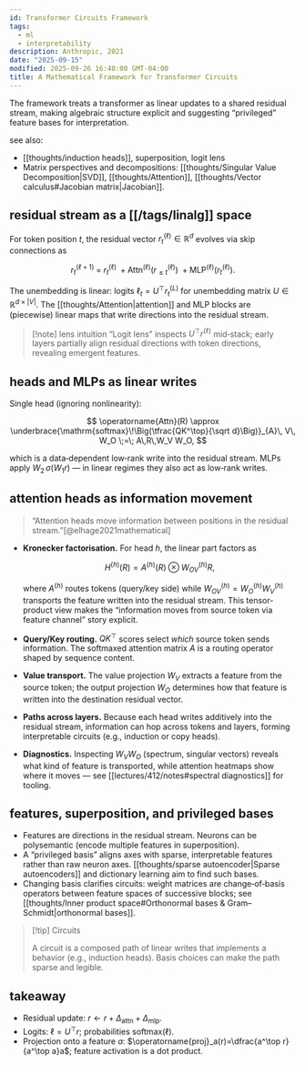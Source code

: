 ```yaml
---
id: Transformer Circuits Framework
tags:
  - ml
  - interpretability
description: Anthropic, 2021
date: "2025-09-15"
modified: 2025-09-26 16:40:00 GMT-04:00
title: A Mathematical Framework for Transformer Circuits
---
```


The framework treats a transformer as linear updates to a shared residual stream, making algebraic structure explicit and suggesting “privileged” feature bases for interpretation.

see also:

- [[thoughts/induction heads]], superposition, logit lens
- Matrix perspectives and decompositions: [[thoughts/Singular Value Decomposition|SVD]], [[thoughts/Attention]], [[thoughts/Vector calculus#Jacobian matrix|Jacobian]].

## residual stream as a [[/tags/linalg]] space

For token position $t$, the residual vector $r^{(\ell)}_t\in\mathbb R^d$ evolves via skip connections as

$$
r^{(\ell+1)}_t \;=\; r^{(\ell)}_t \;+
\operatorname{Attn}^{(\ell)}(r^{(\ell)}_{\le t}) \;+
\operatorname{MLP}^{(\ell)}(r^{(\ell)}_t).
$$

The unembedding is linear: logits $\ell_t=U^\top r^{(L)}_t$ for unembedding matrix $U\in\mathbb R^{d\times |V|}$. The [[thoughts/Attention|attention]] and MLP blocks are (piecewise) linear maps that write directions into the residual stream.

> [!note] lens intuition
> “Logit lens” inspects $U^\top r^{(\ell)}$ mid‑stack; early layers partially align residual directions with token directions, revealing emergent features.

## heads and MLPs as linear writes

Single head (ignoring nonlinearity):

$$
\operatorname{Attn}(R) \approx \underbrace{\mathrm{softmax}\!\Big(\tfrac{QK^\top}{\sqrt d}\Big)}_{A}\, V\, W_O \;=\; A\,R\,W_V W_O,
$$

which is a data‑dependent low‑rank write into the residual stream. MLPs apply $W_2\,\sigma(W_1 r)$ — in linear regimes they also act as low‑rank writes.

## attention heads as information movement

> “Attention heads move information between positions in the residual stream.”[@elhage2021mathematical]

- **Kronecker factorisation.** For head $h$, the linear part factors as

  $$
  H^{(h)}(R) = A^{(h)}(R) \otimes W_{OV}^{(h)} R,
  $$

  where $A^{(h)}$ routes tokens (query/key side) while $W_{OV}^{(h)}=W_O^{(h)}W_V^{(h)}$ transports the feature written into the residual stream. This tensor-product view makes the “information moves from source token via feature channel” story explicit.
- **Query/Key routing.** $QK^\top$ scores select *which* source token sends information. The softmaxed attention matrix $A$ is a routing operator shaped by sequence content.
- **Value transport.** The value projection $W_V$ extracts a feature from the source token; the output projection $W_O$ determines how that feature is written into the destination residual vector.
- **Paths across layers.** Because each head writes additively into the residual stream, information can hop across tokens and layers, forming interpretable circuits (e.g., induction or copy heads).
- **Diagnostics.** Inspecting $W_V W_O$ (spectrum, singular vectors) reveals what kind of feature is transported, while attention heatmaps show where it moves — see [[lectures/412/notes#spectral diagnostics]] for tooling.

## features, superposition, and privileged bases

- Features are directions in the residual stream. Neurons can be polysemantic (encode multiple features in superposition).
- A “privileged basis” aligns axes with sparse, interpretable features rather than raw neuron axes. [[thoughts/sparse autoencoder|Sparse autoencoders]] and dictionary learning aim to find such bases.
- Changing basis clarifies circuits: weight matrices are change‑of‑basis operators between feature spaces of successive blocks; see [[thoughts/Inner product space#Orthonormal bases & Gram–Schmidt|orthonormal bases]].

> [!tip] Circuits
>
> A circuit is a composed path of linear writes that implements a behavior (e.g., induction heads). Basis choices can make the path sparse and legible.

## takeaway

- Residual update: $r\leftarrow r + \Delta_{\text{attn}} + \Delta_{\text{mlp}}$.
- Logits: $\ell=U^\top r$; probabilities $\mathrm{softmax}(\ell)$.
- Projection onto a feature $a$: $\operatorname{proj}_a(r)=\dfrac{a^\top r}{a^\top a}a$; feature activation is a dot product.
